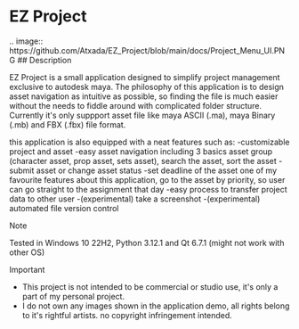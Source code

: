 # EZ Project
</hr>
.. image:: https://github.com/Atxada/EZ_Project/blob/main/docs/Project_Menu_UI.PNG
## Description
</hr>

EZ Project is a small application designed to simplify project management exclusive to autodesk maya. The philosophy of this application is to design asset navigation as intuitive as possible, so finding the file is much easier without the needs to fiddle around with complicated folder structure. Currently it's only suppport asset file like maya ASCII (.ma), maya Binary (.mb) and FBX (.fbx) file format. 

this application is also equipped with a neat features such as:
-customizable project and asset
-easy asset navigation
including 3 basics asset group (character asset, prop asset, sets asset), search the asset, sort the asset
-submit asset or change asset status
-set deadline of the asset
one of my favourite features about this application, go to the asset by priority, so user can go straight to the assignment that day
-easy process to transfer project data to other user
-(experimental) take a screenshot
-(experimental) automated file version control

> [!NOTE]  
> Tested in Windows 10 22H2, Python 3.12.1 and Qt 6.7.1 (might not work with other OS)

> [!IMPORTANT]  
> - This project is not intended to be commercial or studio use, it's only a part of my personal project.
> - I do not own any images shown in the application demo, all rights belong to it's rightful artists. no copyright infringement intended.
